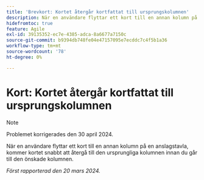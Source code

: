 ```yaml
---
title: 'Brevkort: Kortet återgår kortfattat till ursprungskolumnen'
description: När en användare flyttar ett kort till en annan kolumn på en anslagstavla, kommer kortet snabbt att återgå till den ursprungliga kolumnen innan du går till den önskade kolumnen.
hidefromtoc: true
feature: Agile
exl-id: 39135352-ec7e-4385-adca-8a6677a7150c
source-git-commit: b9394db748fe04e47157095e7ecddc7c4f5b1a36
workflow-type: tm+mt
source-wordcount: '78'
ht-degree: 0%

---
```


# Kort: Kortet återgår kortfattat till ursprungskolumnen

>[!NOTE]
>
>Problemet korrigerades den 30 april 2024.

När en användare flyttar ett kort till en annan kolumn på en anslagstavla, kommer kortet snabbt att återgå till den ursprungliga kolumnen innan du går till den önskade kolumnen.

_Först rapporterad den 20 mars 2024._
